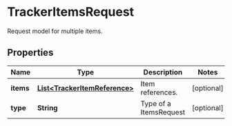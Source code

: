 

# TrackerItemsRequest

Request model for multiple items.

## Properties

| Name | Type | Description | Notes |
|------------ | ------------- | ------------- | -------------|
|**items** | [**List&lt;TrackerItemReference&gt;**](TrackerItemReference.md) | Item references. |  [optional] |
|**type** | **String** | Type of a ItemsRequest |  [optional] |



